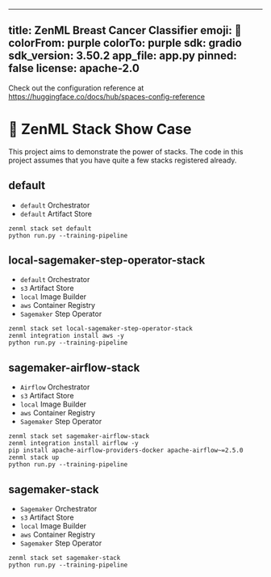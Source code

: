 
---
title: ZenML Breast Cancer Classifier
emoji: 🦀
colorFrom: purple
colorTo: purple
sdk: gradio
sdk_version: 3.50.2
app_file: app.py
pinned: false
license: apache-2.0
---

Check out the configuration reference at https://huggingface.co/docs/hub/spaces-config-reference

# 📜 ZenML Stack Show Case

This project aims to demonstrate the power of stacks. The code in this 
project assumes that you have quite a few stacks registered already. 

## default
  * `default` Orchestrator
  * `default` Artifact Store

```commandline
zenml stack set default
python run.py --training-pipeline
```

## local-sagemaker-step-operator-stack
  * `default` Orchestrator
  * `s3` Artifact Store
  * `local` Image Builder
  * `aws` Container Registry
  * `Sagemaker` Step Operator

```commandline
zenml stack set local-sagemaker-step-operator-stack
zenml integration install aws -y
python run.py --training-pipeline
```

## sagemaker-airflow-stack
  * `Airflow` Orchestrator
  * `s3` Artifact Store
  * `local` Image Builder
  * `aws` Container Registry
  * `Sagemaker` Step Operator

```commandline
zenml stack set sagemaker-airflow-stack
zenml integration install airflow -y
pip install apache-airflow-providers-docker apache-airflow~=2.5.0
zenml stack up
python run.py --training-pipeline
```

## sagemaker-stack
  * `Sagemaker` Orchestrator
  * `s3` Artifact Store
  * `local` Image Builder
  * `aws` Container Registry
  * `Sagemaker` Step Operator

```commandline
zenml stack set sagemaker-stack
python run.py --training-pipeline
```
